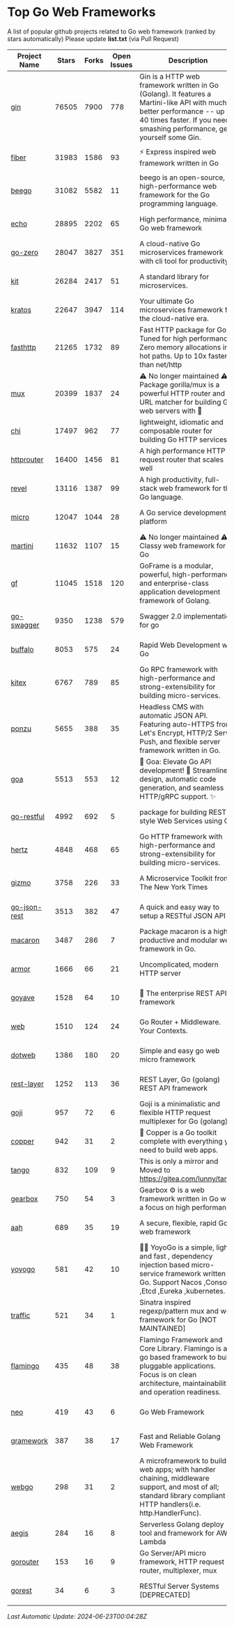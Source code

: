 # Top Go Web Frameworks
A list of popular github projects related to Go web framework (ranked by stars automatically)
Please update **list.txt** (via Pull Request)

| Project Name | Stars | Forks | Open Issues | Description | Last Commit |
| ------------ | ----- | ----- | ----------- | ----------- | ----------- |
| [gin](https://github.com/gin-gonic/gin) | 76505 | 7900 | 778 | Gin is a HTTP web framework written in Go (Golang). It features a Martini-like API with much better performance -- up to 40 times faster. If you need smashing performance, get yourself some Gin. | 2024-06-22 14:19:04 |
| [fiber](https://github.com/gofiber/fiber) | 31983 | 1586 | 93 | ⚡️ Express inspired web framework written in Go | 2024-06-20 13:14:56 |
| [beego](https://github.com/beego/beego) | 31082 | 5582 | 11 | beego is an open-source, high-performance web framework for the Go programming language. | 2024-05-26 06:25:36 |
| [echo](https://github.com/labstack/echo) | 28895 | 2202 | 65 | High performance, minimalist Go web framework | 2024-05-30 19:50:01 |
| [go-zero](https://github.com/zeromicro/go-zero) | 28047 | 3827 | 351 | A cloud-native Go microservices framework with cli tool for productivity. | 2024-06-21 12:09:36 |
| [kit](https://github.com/go-kit/kit) | 26284 | 2417 | 51 | A standard library for microservices. | 2024-03-13 13:42:15 |
| [kratos](https://github.com/go-kratos/kratos) | 22647 | 3947 | 114 | Your ultimate Go microservices framework for the cloud-native era. | 2024-06-15 05:28:15 |
| [fasthttp](https://github.com/valyala/fasthttp) | 21265 | 1732 | 89 | Fast HTTP package for Go. Tuned for high performance. Zero memory allocations in hot paths. Up to 10x faster than net/http | 2024-06-19 09:19:46 |
| [mux](https://github.com/gorilla/mux) | 20399 | 1837 | 24 | ⚠️ No longer maintained ⚠️  Package gorilla/mux is a powerful HTTP router and URL matcher for building Go web servers with 🦍 | 2024-06-19 23:50:04 |
| [chi](https://github.com/go-chi/chi) | 17497 | 962 | 77 | lightweight, idiomatic and composable router for building Go HTTP services | 2024-06-21 12:30:42 |
| [httprouter](https://github.com/julienschmidt/httprouter) | 16400 | 1456 | 81 | A high performance HTTP request router that scales well | 2024-01-30 10:56:56 |
| [revel](https://github.com/revel/revel) | 13116 | 1387 | 99 | A high productivity, full-stack web framework for the Go language. | 2022-04-12 20:53:30 |
| [micro](https://github.com/micro/micro) | 12047 | 1044 | 28 | A Go service development platform | 2024-04-28 06:49:26 |
| [martini](https://github.com/go-martini/martini) | 11632 | 1107 | 15 | ⚠️ No longer maintained ⚠️  Classy web framework for Go | 2017-01-21 21:58:54 |
| [gf](https://github.com/gogf/gf) | 11045 | 1518 | 120 | GoFrame is a modular, powerful, high-performance and enterprise-class application development framework of Golang.  | 2024-06-18 11:36:07 |
| [go-swagger](https://github.com/go-swagger/go-swagger) | 9350 | 1238 | 579 | Swagger 2.0 implementation for go | 2024-05-13 17:21:38 |
| [buffalo](https://github.com/gobuffalo/buffalo) | 8053 | 575 | 24 | Rapid Web Development w/ Go | 2023-01-26 15:34:17 |
| [kitex](https://github.com/cloudwego/kitex) | 6767 | 789 | 85 | Go RPC framework with high-performance and strong-extensibility for building micro-services. | 2024-06-21 05:41:03 |
| [ponzu](https://github.com/ponzu-cms/ponzu) | 5655 | 388 | 35 | Headless CMS with automatic JSON API. Featuring auto-HTTPS from Let's Encrypt, HTTP/2 Server Push, and flexible server framework written in Go. | 2020-01-02 00:14:32 |
| [goa](https://github.com/goadesign/goa) | 5513 | 553 | 12 | 🌟 Goa: Elevate Go API development! 🚀 Streamlined design, automatic code generation, and seamless HTTP/gRPC support. ✨ | 2024-06-21 21:44:49 |
| [go-restful](https://github.com/emicklei/go-restful) | 4992 | 692 | 5 | package for building REST-style Web Services using Go | 2024-05-28 19:04:28 |
| [hertz](https://github.com/cloudwego/hertz) | 4848 | 468 | 65 | Go HTTP framework with high-performance and strong-extensibility for building micro-services. | 2024-06-17 07:07:28 |
| [gizmo](https://github.com/nytimes/gizmo) | 3758 | 226 | 33 | A Microservice Toolkit from The New York Times | 2021-04-30 15:27:05 |
| [go-json-rest](https://github.com/ant0ine/go-json-rest) | 3513 | 382 | 47 | A quick and easy way to setup a RESTful JSON API | 2017-09-13 04:12:08 |
| [macaron](https://github.com/go-macaron/macaron) | 3487 | 286 | 7 | Package macaron is a high productive and modular web framework in Go. | 2024-06-10 02:09:36 |
| [armor](https://github.com/labstack/armor) | 1666 | 66 | 21 | Uncomplicated, modern HTTP server | 2019-08-03 18:10:09 |
| [goyave](https://github.com/go-goyave/goyave) | 1528 | 64 | 10 | 🍐 The enterprise REST API framework | 2024-06-21 09:38:07 |
| [web](https://github.com/gocraft/web) | 1510 | 124 | 24 | Go Router + Middleware. Your Contexts. | 2019-02-07 15:06:52 |
| [dotweb](https://github.com/devfeel/dotweb) | 1386 | 180 | 20 | Simple and easy go web micro framework | 2023-12-13 02:13:17 |
| [rest-layer](https://github.com/rs/rest-layer) | 1252 | 113 | 36 | REST Layer, Go (golang) REST API framework | 2021-09-30 23:58:01 |
| [goji](https://github.com/goji/goji) | 957 | 72 | 6 | Goji is a minimalistic and flexible HTTP request multiplexer for Go (golang) | 2019-01-26 23:58:29 |
| [copper](https://github.com/gocopper/copper) | 942 | 31 | 2 | 🚀‏‏‎    ‎‏‏‎‏‏‎‎‎‎‎‎Copper is a Go toolkit complete with everything you need to build web apps. | 2024-06-04 14:59:15 |
| [tango](https://github.com/lunny/tango) | 832 | 109 | 9 | This is only a mirror and Moved to https://gitea.com/lunny/tango | 2019-05-17 03:31:10 |
| [gearbox](https://github.com/gogearbox/gearbox) | 750 | 54 | 3 | Gearbox :gear: is a web framework written in Go with a focus on high performance | 2022-09-21 00:20:37 |
| [aah](https://github.com/go-aah/aah) | 689 | 35 | 19 | A secure, flexible, rapid Go web framework | 2020-09-02 02:31:20 |
| [yoyogo](https://github.com/yoyofx/yoyogo) | 581 | 42 | 10 | 🦄🌈 YoyoGo is a simple, light and fast , dependency injection based micro-service framework written in Go. Support Nacos ,Consoul ,Etcd ,Eureka ,kubernetes. | 2024-02-07 09:13:19 |
| [traffic](https://github.com/gravityblast/traffic) | 521 | 34 | 1 | Sinatra inspired regexp/pattern mux and web framework for Go [NOT MAINTAINED] | 2015-11-26 21:31:07 |
| [flamingo](https://github.com/i-love-flamingo/flamingo) | 435 | 48 | 38 | Flamingo Framework and Core Library. Flamingo is a go based framework to build pluggable applications. Focus is on clean architecture, maintainability and operation readiness. | 2024-05-16 13:06:19 |
| [neo](https://github.com/ivpusic/neo) | 419 | 43 | 6 | Go Web Framework | 2017-08-14 23:54:31 |
| [gramework](https://github.com/gramework/gramework) | 387 | 38 | 17 | Fast and Reliable Golang Web Framework | 2023-10-27 14:01:05 |
| [webgo](https://github.com/bnkamalesh/webgo) | 298 | 31 | 2 | A microframework to build web apps; with handler chaining, middleware support, and most of all; standard library compliant HTTP handlers(i.e. http.HandlerFunc). | 2024-04-21 18:28:25 |
| [aegis](https://github.com/tmaiaroto/aegis) | 284 | 16 | 8 | Serverless Golang deploy tool and framework for AWS Lambda | 2019-07-28 17:59:41 |
| [gorouter](https://github.com/vardius/gorouter) | 153 | 16 | 9 | Go Server/API micro framework, HTTP request router, multiplexer, mux | 2024-01-01 23:03:02 |
| [gorest](https://github.com/tideland/gorest) | 34 | 6 | 3 | RESTful Server Systems [DEPRECATED] | 2017-11-10 13:00:37 |

*Last Automatic Update: 2024-06-23T00:04:28Z*